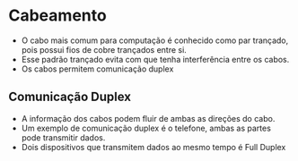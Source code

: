 # Cabeamento

- O cabo mais comum para computação é conhecido como par trançado, pois possui fios de cobre trançados entre si.
- Esse padrão trançado evita com que tenha interferência entre os cabos.
- Os cabos permitem comunicação duplex

## Comunicação Duplex
- A informação dos cabos podem fluir de ambas as direções do cabo.
- Um exemplo de comunicação duplex é o telefone, ambas as partes pode transmitir dados.
- Dois dispositivos que transmitem dados ao mesmo tempo é Full Duplex